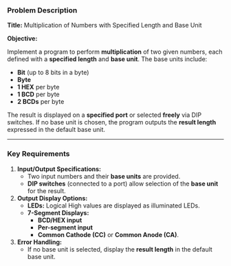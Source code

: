 ### **Problem Description**

**Title:** Multiplication of Numbers with Specified Length and Base Unit

**Objective:**

Implement a program to perform **multiplication** of two given numbers, each defined with a **specified length** and **base unit**. The base units include:

- **Bit** (up to 8 bits in a byte)
- **Byte**
- **1 HEX** per byte
- **1 BCD** per byte
- **2 BCDs** per byte

The result is displayed on a **specified port** or selected **freely** via DIP switches. If no base unit is chosen, the program outputs the **result length** expressed in the default base unit.

---

### **Key Requirements**

1. **Input/Output Specifications:**
    - Two input numbers and their **base units** are provided.
    - **DIP switches** (connected to a port) allow selection of the **base unit** for the result.
2. **Output Display Options:**
    - **LEDs:** Logical High values are displayed as illuminated LEDs.
    - **7-Segment Displays:**
        - **BCD/HEX input**
        - **Per-segment input**
        - **Common Cathode (CC)** or **Common Anode (CA)**.
3. **Error Handling:**
    - If no base unit is selected, display the **result length** in the default base unit.